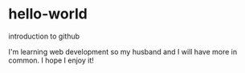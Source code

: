 # hello-world
introduction to github

I'm learning web development so my husband and I will have more in common. I hope I enjoy it!
